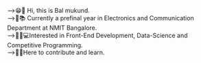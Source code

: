 -->😁🙋‍ Hi, this is Bal mukund.<br/>
-->🏫📚 Currently a prefinal year in Electronics and Communication Department at NMIT Bangalore.<br/>
-->👩‍💻💻Interested in Front-End Development, Data-Science and Competitive Programming.<br/>
-->🤝🙌Here to contribute and learn.<br/>

<!---
balmukund28/balmukund28 is a ✨ special ✨ repository because its `README.md` (this file) appears on your GitHub profile.
You can click the Preview link to take a look at your changes.
--->
